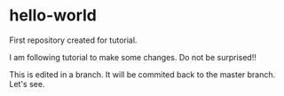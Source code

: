 # hello-world
First repository created for tutorial.

I am following tutorial to make some changes.
Do not be surprised!!

This is edited in a branch. It will be commited back to the master branch.
Let's see.
